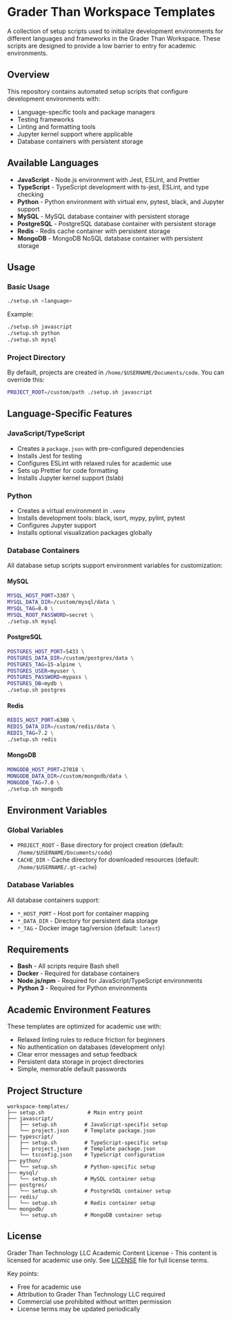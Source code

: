 # Grader Than Workspace Templates

A collection of setup scripts used to initialize development environments for different languages and frameworks in the Grader Than Workspace. These scripts are designed to provide a low barrier to entry for academic environments.

## Overview

This repository contains automated setup scripts that configure development environments with:
- Language-specific tools and package managers
- Testing frameworks
- Linting and formatting tools
- Jupyter kernel support where applicable
- Database containers with persistent storage

## Available Languages

- **JavaScript** - Node.js environment with Jest, ESLint, and Prettier
- **TypeScript** - TypeScript development with ts-jest, ESLint, and type checking
- **Python** - Python environment with virtual env, pytest, black, and Jupyter support
- **MySQL** - MySQL database container with persistent storage
- **PostgreSQL** - PostgreSQL database container with persistent storage
- **Redis** - Redis cache container with persistent storage
- **MongoDB** - MongoDB NoSQL database container with persistent storage

## Usage

### Basic Usage

```bash
./setup.sh <language>
```

Example:
```bash
./setup.sh javascript
./setup.sh python
./setup.sh mysql
```

### Project Directory

By default, projects are created in `/home/$USERNAME/Documents/code`. You can override this:

```bash
PROJECT_ROOT=/custom/path ./setup.sh javascript
```

## Language-Specific Features

### JavaScript/TypeScript
- Creates a `package.json` with pre-configured dependencies
- Installs Jest for testing
- Configures ESLint with relaxed rules for academic use
- Sets up Prettier for code formatting
- Installs Jupyter kernel support (tslab)

### Python
- Creates a virtual environment in `.venv`
- Installs development tools: black, isort, mypy, pylint, pytest
- Configures Jupyter support
- Installs optional visualization packages globally

### Database Containers

All database setup scripts support environment variables for customization:

#### MySQL
```bash
MYSQL_HOST_PORT=3307 \
MYSQL_DATA_DIR=/custom/mysql/data \
MYSQL_TAG=8.0 \
MYSQL_ROOT_PASSWORD=secret \
./setup.sh mysql
```

#### PostgreSQL
```bash
POSTGRES_HOST_PORT=5433 \
POSTGRES_DATA_DIR=/custom/postgres/data \
POSTGRES_TAG=15-alpine \
POSTGRES_USER=myuser \
POSTGRES_PASSWORD=mypass \
POSTGRES_DB=mydb \
./setup.sh postgres
```

#### Redis
```bash
REDIS_HOST_PORT=6380 \
REDIS_DATA_DIR=/custom/redis/data \
REDIS_TAG=7.2 \
./setup.sh redis
```

#### MongoDB
```bash
MONGODB_HOST_PORT=27018 \
MONGODB_DATA_DIR=/custom/mongodb/data \
MONGODB_TAG=7.0 \
./setup.sh mongodb
```

## Environment Variables

### Global Variables
- `PROJECT_ROOT` - Base directory for project creation (default: `/home/$USERNAME/Documents/code`)
- `CACHE_DIR` - Cache directory for downloaded resources (default: `/home/$USERNAME/.gt-cache`)

### Database Variables
All database containers support:
- `*_HOST_PORT` - Host port for container mapping
- `*_DATA_DIR` - Directory for persistent data storage
- `*_TAG` - Docker image tag/version (default: `latest`)

## Requirements

- **Bash** - All scripts require Bash shell
- **Docker** - Required for database containers
- **Node.js/npm** - Required for JavaScript/TypeScript environments
- **Python 3** - Required for Python environments

## Academic Environment Features

These templates are optimized for academic use with:
- Relaxed linting rules to reduce friction for beginners
- No authentication on databases (development only)
- Clear error messages and setup feedback
- Persistent data storage in project directories
- Simple, memorable default passwords

## Project Structure

```
workspace-templates/
├── setup.sh              # Main entry point
├── javascript/
│   ├── setup.sh         # JavaScript-specific setup
│   └── project.json     # Template package.json
├── typescript/
│   ├── setup.sh         # TypeScript-specific setup
│   ├── project.json     # Template package.json
│   └── tsconfig.json    # TypeScript configuration
├── python/
│   └── setup.sh         # Python-specific setup
├── mysql/
│   └── setup.sh         # MySQL container setup
├── postgres/
│   └── setup.sh         # PostgreSQL container setup
├── redis/
│   └── setup.sh         # Redis container setup
└── mongodb/
    └── setup.sh         # MongoDB container setup
```

## License

Grader Than Technology LLC Academic Content License - This content is licensed for academic use only. See [LICENSE](LICENSE) file for full license terms.

Key points:
- Free for academic use
- Attribution to Grader Than Technology LLC required
- Commercial use prohibited without written permission
- License terms may be updated periodically
